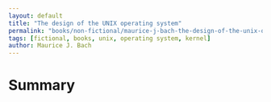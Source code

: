 ```yaml
---
layout: default
title: "The design of the UNIX operating system"
permalink: "books/non-fictional/maurice-j-bach-the-design-of-the-unix-operating-system"
tags: [fictional, books, unix, operating system, kernel]
author: Maurice J. Bach
---
```


# Summary
